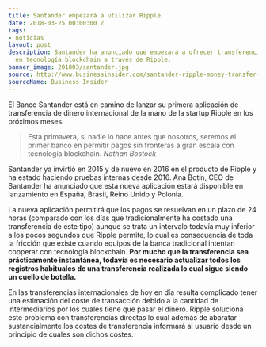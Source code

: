 ```yaml
---
title: Santander empezará a utilizar Ripple
date: 2018-03-25 00:00:00 Z
tags:
- noticias
layout: post
description: Santander ha anunciado que empezará a ofrecer transferencias basadas
  en tecnología blockchain a través de Ripple.
banner_image: 201803/santander.jpg
source: http://www.businessinsider.com/santander-ripple-money-transfer-app-2018-3
sourceName: Business Insider
---
```


El Banco Santander está en camino de lanzar su primera aplicación de transferencia de dinero internacional de la mano de la startup Ripple en los próximos meses.

<!--more-->

> Esta primavera, si nadie lo hace antes que nosotros, seremos el primer banco en permitir pagos sin fronteras a gran escala con tecnología blockchain. <cite>Nathan Bostock</cite>

Santander ya invirtió en 2015 y de nuevo en 2016 en el producto de Ripple y ha estado haciendo pruebas internas desde 2016. Ana Botín, CEO de Santander ha anunciado que esta nueva aplicación estará disponible en lanzamiento en España, Brasil, Reino Unido y Polonia.

La nueva aplicación permitirá que los pagos se resuelvan en un plazo de 24 horas (comparado con los días que tradicionalmente ha costado una transferencia de este tipo) aunque se trata un intervalo todavía muy inferior a los pocos segundos que Ripple permite, lo cual es consecuencia de toda la fricción que existe cuando equipos de la banca tradicional intentan cooperar con tecnología blockchain. **Por mucho que la transferencia sea prácticamente instantánea, todavía es necesario actualizar todos los registros habituales de una transferencia realizada lo cual sigue siendo un cuello de botella.**

En las transferencias internacionales de hoy en día resulta complicado tener una estimación del coste de transacción debido a la cantidad de intermediarios por los cuales tiene que pasar el dinero. Ripple soluciona este problema con transferencias directas lo cual además de abaratar sustancialmente los costes de transferencia informará al usuario desde un principio de cuales son dichos costes.

